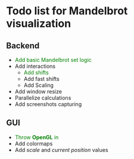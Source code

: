 # Todo list for Mandelbrot visualization

## Backend
- <span style="color:green">Add basic Mandelbrot set logic</span>
- Add interactions
    - <span style="color:green">Add shifts</span>
    - Add fast shifts
    - Add Scaling
- Add window resize
- Parallelize calculations
- Add screenshots capturing

## GUI
- <span style="color:green">Throw **OpenGL** in</span>
- Add colormaps
- Add *scale* and *current position* values
